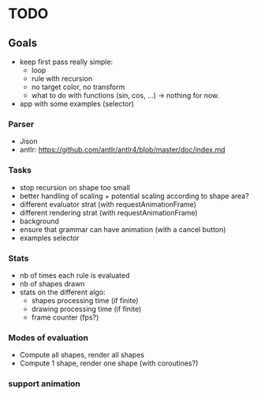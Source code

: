 # TODO

## Goals
- keep first pass really simple:
    - loop
    - rule with recursion
    - no target color, no transform
    - what to do with functions (sin, cos, ...) -> nothing for now.
- app with some examples (selector)

### Parser
- Jison
- antlr: https://github.com/antlr/antlr4/blob/master/doc/index.md

### Tasks
- stop recursion on shape too small
- better handling of scaling + potential scaling according to shape area?
- different evaluator strat (with requestAnimationFrame)
- different rendering strat (with requestAnimationFrame)
- background
- ensure that grammar can have animation (with a cancel button)
- examples selector

### Stats
- nb of times each rule is evaluated
- nb of shapes drawn
- stats on the different algo:
    - shapes processing time (if finite)
    - drawing processing time (if finite)
    - frame counter (fps?)

### Modes of evaluation
- Compute all shapes, render all shapes
- Compute 1 shape, render one shape (with coroutines?)

### support animation